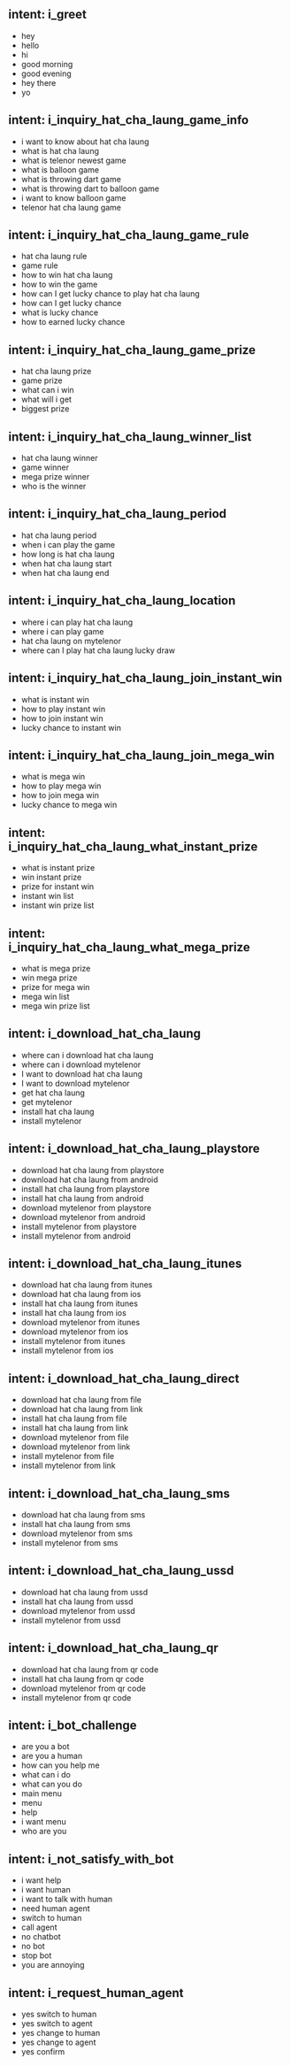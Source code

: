 ## intent: i_greet
  - hey
  - hello
  - hi
  - good morning
  - good evening
  - hey there
  - yo

## intent: i_inquiry_hat_cha_laung_game_info
  - i want to know about hat cha laung
  - what is hat cha laung
  - what is telenor newest game
  - what is balloon game
  - what is throwing dart game
  - what is throwing dart to balloon game
  - i want to know balloon game
  - telenor hat cha laung game

## intent: i_inquiry_hat_cha_laung_game_rule
  - hat cha laung rule
  - game rule
  - how to win hat cha laung
  - how to win the game
  - how can I get lucky chance to play hat cha laung
  - how can I get lucky chance
  - what is lucky chance
  - how to earned lucky chance

## intent: i_inquiry_hat_cha_laung_game_prize
  - hat cha laung prize
  - game prize
  - what can i win
  - what will i get
  - biggest prize

## intent: i_inquiry_hat_cha_laung_winner_list
  - hat cha laung winner
  - game winner
  - mega prize winner
  - who is the winner

## intent: i_inquiry_hat_cha_laung_period
  - hat cha laung period
  - when i can play the game
  - how long is hat cha laung
  - when hat cha laung start
  - when hat cha laung end

## intent: i_inquiry_hat_cha_laung_location
  - where i can play hat cha laung
  - where i can play game
  - hat cha laung on mytelenor
  - where can I play hat cha laung lucky draw

## intent: i_inquiry_hat_cha_laung_join_instant_win
  - what is instant win
  - how to play instant win
  - how to join instant win
  - lucky chance to instant win

## intent: i_inquiry_hat_cha_laung_join_mega_win
  - what is mega win
  - how to play mega win
  - how to join mega win
  - lucky chance to mega win

## intent: i_inquiry_hat_cha_laung_what_instant_prize
  - what is instant prize
  - win instant prize
  - prize for instant win
  - instant win list
  - instant win prize list

## intent: i_inquiry_hat_cha_laung_what_mega_prize
  - what is mega prize
  - win mega prize
  - prize for mega win
  - mega win list
  - mega win prize list

## intent: i_download_hat_cha_laung
  - where can i download hat cha laung
  - where can i download mytelenor
  - I want to download hat cha laung
  - I want to download mytelenor
  - get hat cha laung
  - get mytelenor
  - install hat cha laung
  - install mytelenor

## intent: i_download_hat_cha_laung_playstore
  - download hat cha laung from playstore
  - download hat cha laung from android
  - install hat cha laung from playstore
  - install hat cha laung from android
  - download mytelenor from playstore
  - download mytelenor from android
  - install mytelenor from playstore
  - install mytelenor from android

## intent: i_download_hat_cha_laung_itunes
  - download hat cha laung from itunes
  - download hat cha laung from ios
  - install hat cha laung from itunes
  - install hat cha laung from ios
  - download mytelenor from itunes
  - download mytelenor from ios
  - install mytelenor from itunes
  - install mytelenor from ios

## intent: i_download_hat_cha_laung_direct
  - download hat cha laung from file
  - download hat cha laung from link
  - install hat cha laung from file
  - install hat cha laung from link
  - download mytelenor from file
  - download mytelenor from link
  - install mytelenor from file
  - install mytelenor from link

## intent: i_download_hat_cha_laung_sms
  - download hat cha laung from sms
  - install hat cha laung from sms
  - download mytelenor from sms
  - install mytelenor from sms

## intent: i_download_hat_cha_laung_ussd
  - download hat cha laung from ussd
  - install hat cha laung from ussd
  - download mytelenor from ussd
  - install mytelenor from ussd

## intent: i_download_hat_cha_laung_qr
  - download hat cha laung from qr code
  - install hat cha laung from qr code
  - download mytelenor from qr code
  - install mytelenor from qr code

## intent: i_bot_challenge
  - are you a bot
  - are you a human
  - how can you help me
  - what can i do
  - what can you do
  - main menu
  - menu
  - help
  - i want menu
  - who are you

## intent: i_not_satisfy_with_bot
  - i want help
  - i want human
  - i want to talk with human
  - need human agent
  - switch to human
  - call agent
  - no chatbot
  - no bot
  - stop bot
  - you are annoying

## intent: i_request_human_agent
  - yes switch to human
  - yes switch to agent
  - yes change to human
  - yes change to agent
  - yes confirm
